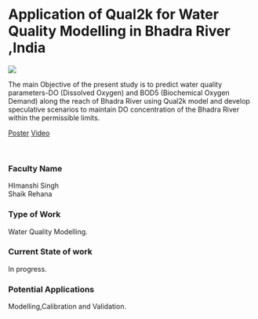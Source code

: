 # Application of Qual2k for Water Quality Modelling in Bhadra River ,India

![](https://i.imgur.com/K8xaiBT.png)

The main Objective of the present study is to predict water quality parameters-DO (Dissolved Oxygen) and BOD5 (Biochemical Oxygen Demand) along the reach of Bhadra River using Qual2k model and develop speculative scenarios to maintain DO concentration of the Bhadra River within the permissible limits.

[Poster](07.%20Application%20of%20Qual2k%20for%20Water%20Quality%20Modelling%20in%20Bhadra%20River%20%2CIndia.pdf)
[Video](https://rndshowcase.iiit.ac.in/tto/TTO_website_data/Videos/254.mp4)

<br>


### Faculty Name

HImanshi Singh<br>
Shaik Rehana


### Type of Work

Water Quality Modelling.


### Current State of work

In progress.


### Potential Applications

Modelling,Calibration and Validation.
